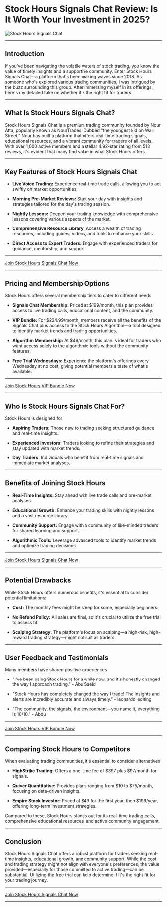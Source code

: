 # Stock Hours Signals Chat Review: Is It Worth Your Investment in 2025?
![Stock Hours Signals Chat](https://github.com/user-attachments/assets/27964f32-247f-4a03-917b-8451d593fffb)

---

## Introduction

If you've been navigating the volatile waters of stock trading, you know the value of timely insights and a supportive community. Enter Stock Hours Signals Chat—a platform that's been making waves since 2018. As someone who's explored various trading communities, I was intrigued by the buzz surrounding this group. After immersing myself in its offerings, here's my detailed take on whether it's the right fit for traders.

---

## What Is Stock Hours Signals Chat?

Stock Hours Signals Chat is a premium trading community founded by Nour Atta, popularly known as NourTrades. Dubbed "the youngest kid on Wall Street," Nour has built a platform that offers real-time trading signals, educational resources, and a vibrant community for traders of all levels. With over 1,000 active members and a stellar 4.92-star rating from 513 reviews, it's evident that many find value in what Stock Hours offers.

---

## Key Features of Stock Hours Signals Chat

* **Live Voice Trading:** Experience real-time trade calls, allowing you to act swiftly on market opportunities.

* **Morning Pre-Market Reviews:** Start your day with insights and strategies tailored for the day's trading session.

* **Nightly Lessons:** Deepen your trading knowledge with comprehensive lessons covering various aspects of the market.

* **Comprehensive Resource Library:** Access a wealth of trading resources, including guides, videos, and tools to enhance your skills.

* **Direct Access to Expert Traders:** Engage with experienced traders for guidance, mentorship, and support.

---

[Join Stock Hours Signals Chat Now](https://kelexbawz.com/stock-hours)

---

## Pricing and Membership Options

Stock Hours offers several membership tiers to cater to different needs

* **Signals Chat Membership:** Priced at \$199/month, this plan provides access to live trading calls, educational content, and the community.

* **VIP Bundle:** For $224.99/month, members receive all the benefits of the Signals Chat plus access to the Stock Hours Algorithm—a tool designed to identify market trends and trading opportunities.

* **Algorithm Membership:** At $49/month, this plan is ideal for traders who want access solely to the algorithmic tools without the community features.

* **Free Trial Wednesdays:** Experience the platform's offerings every Wednesday at no cost, giving potential members a taste of what's available.

---

[Join Stock Hours VIP Bundle Now](https://kelexbawz.com/stock-hours)

---

## Who Is Stock Hours Signals Chat For?

Stock Hours is designed for

* **Aspiring Traders:** Those new to trading seeking structured guidance and real-time insights.

* **Experienced Investors:** Traders looking to refine their strategies and stay updated with market trends.

* **Day Traders:** Individuals who benefit from real-time signals and immediate market analyses.

---

## Benefits of Joining Stock Hours

* **Real-Time Insights:** Stay ahead with live trade calls and pre-market analyses.

* **Educational Growth:** Enhance your trading skills with nightly lessons and a vast resource library.

* **Community Support:** Engage with a community of like-minded traders for shared learning and support.

* **Algorithmic Tools:** Leverage advanced tools to identify market trends and optimize trading decisions.

---

[Join Stock Hours Signals Chat Now](https://kelexbawz.com/stock-hours)

---

## Potential Drawbacks

While Stock Hours offers numerous benefits, it's essential to consider potential limitations:

* **Cost:** The monthly fees might be steep for some, especially beginners.

* **No Refund Policy:** All sales are final, so it's crucial to utilize the free trial to assess fit.

* **Scalping Strategy:** The platform's focus on scalping—a high-risk, high-reward trading strategy—might not suit all traders.

---

## User Feedback and Testimonials

Many members have shared positive experiences

* "I've been using Stock Hours for a while now, and it's honestly changed the way I approach trading." - Abu Saeid

* "Stock Hours has completely changed the way I trade! The insights and alerts are incredibly accurate and always timely." - leonardo\_editing

* "The community, the signals, the environment—you name it, everything is 10/10." - Abdu

---

[Join Stock Hours VIP Bundle Now](https://kelexbawz.com/stock-hours)

---

## Comparing Stock Hours to Competitors

When evaluating trading communities, it's essential to consider alternatives

* **HighStrike Trading:** Offers a one-time fee of $397 plus $97/month for signals.

* **Quiver Quantitative:** Provides plans ranging from $10 to $75/month, focusing on data-driven insights.

* **Empire Stock Investor:** Priced at $49 for the first year, then $199/year, offering long-term investment strategies.

Compared to these, Stock Hours stands out for its real-time trading calls, comprehensive educational resources, and active community engagement.

---

## Conclusion

Stock Hours Signals Chat offers a robust platform for traders seeking real-time insights, educational growth, and community support. While the cost and trading strategy might not align with everyone's preferences, the value provided—especially for those committed to active trading—can be substantial. Utilizing the free trial can help determine if it's the right fit for your trading journey.

---

[Join Stock Hours Signals Chat Now](https://kelexbawz.com/stock-hours)

---
